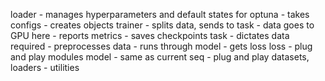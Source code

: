 loader
    - manages hyperparameters and default states for optuna
    - takes configs
    - creates objects
trainer
    - splits data, sends to task
    - data goes to GPU here
    - reports metrics
    - saves checkpoints
task
    - dictates data required
    - preprocesses data
    - runs through model
    - gets loss
    loss
        - plug and play modules
model
    - same as current
seq
    - plug and play datasets, loaders
    - utilities